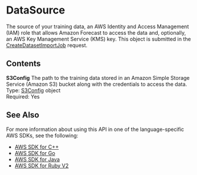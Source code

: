 # DataSource<a name="API_DataSource"></a>

The source of your training data, an AWS Identity and Access Management \(IAM\) role that allows Amazon Forecast to access the data and, optionally, an AWS Key Management Service \(KMS\) key\. This object is submitted in the [CreateDatasetImportJob](API_CreateDatasetImportJob.md) request\.

## Contents<a name="API_DataSource_Contents"></a>

 **S3Config**   <a name="forecast-Type-DataSource-S3Config"></a>
The path to the training data stored in an Amazon Simple Storage Service \(Amazon S3\) bucket along with the credentials to access the data\.  
Type: [S3Config](API_S3Config.md) object  
Required: Yes

## See Also<a name="API_DataSource_SeeAlso"></a>

For more information about using this API in one of the language\-specific AWS SDKs, see the following:
+  [AWS SDK for C\+\+](https://docs.aws.amazon.com/goto/SdkForCpp/forecast-2018-06-26/DataSource) 
+  [AWS SDK for Go](https://docs.aws.amazon.com/goto/SdkForGoV1/forecast-2018-06-26/DataSource) 
+  [AWS SDK for Java](https://docs.aws.amazon.com/goto/SdkForJava/forecast-2018-06-26/DataSource) 
+  [AWS SDK for Ruby V2](https://docs.aws.amazon.com/goto/SdkForRubyV2/forecast-2018-06-26/DataSource) 